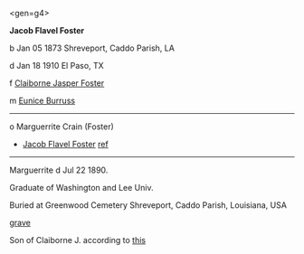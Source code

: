 <gen=g4>

<b>Jacob Flavel Foster</b>

b Jan 05 1873 Shreveport, Caddo Parish, LA

d Jan 18 1910 El Paso, TX

f [Claiborne Jasper Foster](../g5/claiborne_jasper_foster.md)

m [Eunice Burruss](../g5/eunice_burruss.md)

<hr>

o Marguerrite Crain (Foster)

- [Jacob Flavel Foster](../g3/jacob_flavel_foster_1900.md) [ref](https://www.findagrave.com/memorial/47678409/jacob-flavel-foster)

<hr>

Marguerrite d Jul 22 1890.

Graduate of Washington and Lee Univ.

Buried at Greenwood Cemetery
Shreveport, Caddo Parish, Louisiana, USA

[grave](https://www.findagrave.com/memorial/47675989/jacob-flavel-foster)

Son of Claiborne J. according to [this](http://www.tngenweb.org/records/tn_wide/obits/nca/nca08-06.htm)